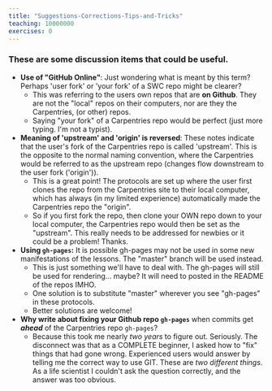 ```yaml
---
title: "Suggestions-Corrections-Tips-and-Tricks"
teaching: 10000000
exercises: 0
---
```


### These are some discussion items that could be useful. 

- **Use of "GitHub Online"**: Just wondering what is meant by this term? Perhaps 'user fork' or 'your fork' of a SWC repo might be clearer?
	- This was referring to the users own repos that are **on Github**. They are not the "local" repos on their computers, nor are they the Carpentries, (or other) repos.
	- Saying "your fork" of a Carpentries repo would be perfect (just more typing. I'm not a typist).
- **Meaning of 'upstream' and 'origin' is reversed**: These notes indicate that the user's fork of the Carpentries repo is called 'upstream'. This is the opposite to the normal naming convention, where the Carpentries would be referred to as the upstream repo (changes flow downstream to the user fork ('origin')).
	- This is a great point! The protocols are set up where the user first clones the repo from the Carpentries site to their local computer, which has always (in my limited experience) automatically made the Carpentries repo the "origin". 
	- So if you first fork the repo, then clone your OWN repo down to your local computer, the Carpentries repo would then be set as the "upstream". This really needs to be addressed for newbies or it could be a problem! Thanks.
- **Using `gh-pages`:**  It is possible gh-pages may not be used in some new manifestations of the lessons. The "master" branch will be used instead.
	- This is just something we'll have to deal with. The gh-pages will still be used for rendering... maybe? It will need to posted in the README of the repos IMHO. 
	- One solution is to substitute "master" wherever you see "gh-pages" in these protocols.
	- Better solutions are welcome!
- **Why write about fixing your Github repo `gh-pages`** when commits get ***ahead*** of the Carpentries repo `gh-pages`?
	- Because this took me nearly *two years* to figure out. Seriously. The disconnect was that as a COMPLETE beginner, I asked how to "fix" things that had gone wrong. Experienced users would answer by telling me the correct way to use GIT. These are *two different things*. As a life scientist I couldn't ask the question correctly, and the answer was too obvious.

